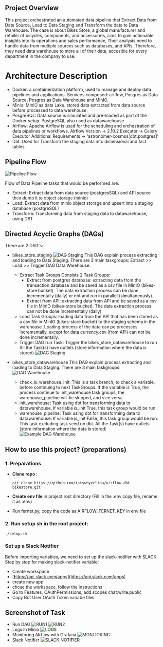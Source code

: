 
## Project Overview 

This project orchestrated an automated data pipeline that Extract Data from Data Source, Load to Data Staging and Transform the data to Data Warehouse. 
The case is about Bikes Store, a global manufacturer and retailer of bicycles, components, and accessories, aims to gain actionable insights into its operations and sales performance, Their analysis need to handle data from multiple sources such as databases, and APIs. Therefore, they need data warehouse to store all of their data, accesible for every department in the company to use.


# Architecture Description
- Docker: a containerization platform, used to manage and deploy data pipelines and applications. Services composed: airflow, Posgres as Data Source, Posgres as Data Warehouse and MinIO.
- Minio: MinIO as data Lake. stored data extracted from data source before processed to data warehouse.
- PosgreSQL: Data source is simulated and pre-loaded as part of the Docker setup. PostgreSQL also used as datawarehouse 
- Airflow: Apache Airflow is used for the scheduling and orchestration of data pipelines or workflows. Airflow Version -> 2.10.2  Executor ->  Celery Executor Additional Requirements ->  'astronomer-cosmos[dbt.postgres]'
- Dbt: Used for Transform the staging data into dimensional and fact tables 


## Pipeline Flow
![Pipeline Flow ](png/flow.png)


Flow of Data Pipeline tasks that would be performed are:
- Extract: Extract data from data source (postgresSQL) and API source then dump it to object storage (minio)
- Load: Extract data from minio object storage and upsert into a staging database (postgreSQL)
- Transform: Transforming data from staging data to datawarehouse, using DBT

## Directed Acyclic Graphs (DAGs)

There are 2 DAG's:
- bikes_store_staging
![DAG Staging ](png/dag_stg.png)
  This DAG explain process extracting and loading to Data Staging. There are 3 main taskgroups: Extract  >> Load >> Trigger DAG Data Warehouse. 
  - Extract Task Groups
    Consists 2 Task Groups: 
      - Extract from postgres database: extracting data from the transaction database and be saved as a csv file in MinIO (bikes-store bucket). The data extraction process can be done incrementally (daily) or not and run in parallel (simultaneously).
      - Extract from API: extracting data from API and be saved as a csv file in MinIO (bikes-store bucket). The data extraction process can not be done incrementally (daily)
  - Load Task Groups:  loading data from the API that has been stored as a csv file in MinIO (bikes-store bucket) to the staging schema in the warehouse. Loading process of the data can pe processes incrementally, except for data currency.csv (from API) can not be done incrementally.
  - Trigger DAG run Task: Trigger the bikes_store_datawarehouse to run
  All the Task(s) have outlets (store information where the data is stored)
  ![DAG Staging ](png/dag_stg1.png)

- bikes_store_datawarehouse
This DAG explain process extracting and loading to Data Staging. There are 3 main taskgroups:
  ![DAG Warehouse ](png/dag_dwh1.png)

  - check_is_warehouse_init: This is a task branch, to check a variable, before continuing to next TaskGroups. If the variable is True, the process continue to init_warehouse task groups, the warehouse_pipeline will be skipped, and vice versa
  - init_warehouse: Task using dbt for transforming data to datawarehouse. If variable is_init True, this task group would be run. 
  - warehouse_pipeline: Task using dbt for transforming data to datawarehouse. If variable is_init False, this task group would be run. This task excluding task seed on dbt. 
  All the Task(s) have outlets (store information where the data is stored)
  ![Example DAG Warehouse ](png/example_of_dag_dwh.png)


## How to use this project? (preparations)

### 1. Preparations
- **Clone repo** :
  ```
  git clone https://github.com/istywhyerlina/airflow-dbt-bikestore.git
  ```

-  **Create env file** in project root directory  (Fill in the .env copy file, rename it as .env)
-  Run fernet.py, copy the code as  AIRFLOW_FERNET_KEY in env file
### 2. Run setup sh in the root project:
  ```
  ./setup.sh
  ```

 
### Set up a Slack Notifier

Before importing variables, we need to set up the slack-notifier with SLACK. Step by step for making slack-notifier variable:
- Create workspace 
- [https://api.slack.com/apps](https://api.slack.com/apps)
- create new app 
- chose the workspace, follow the instructions
- Go to Features, OAuthPermissions, add scopes chat:write.public
- Copy Bot User OAuth Token variabe files

## Screenshot of Task
- Run DAG
  ![RUN1](png/run1.png)
  ![RUN2](png/run2.png)
- Logs in Minio
  ![LOGS](png/logs.png)
- Monitoring AIrflow with Grafana
  ![MONITORING](png/monitoring.png)
- Slack Notifier
  ![SLACK NOTIFIER](png/notifier.png)








